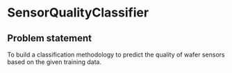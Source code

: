 # SensorQualityClassifier

## Problem statement
To build a classification methodology to predict the quality of wafer sensors based on the given training data. 